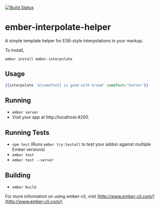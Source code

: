 [![Build Status](https://travis-ci.org/LocusEnergy/ember-interpolate-helper.svg?branch=master)](https://travis-ci.org/LocusEnergy/ember-interpolate-helper)

# ember-interpolate-helper

A simple template helper for ES6-style interpolations in your markup.

To install,

`ember install ember-interpolate`

## Usage

```hbs
{{interpolate '${someText} is good with bread' someText='butter'}}
```


## Running

* `ember server`
* Visit your app at http://localhost:4200.

## Running Tests

* `npm test` (Runs `ember try:testall` to test your addon against multiple Ember versions)
* `ember test`
* `ember test --server`

## Building

* `ember build`

For more information on using ember-cli, visit [http://www.ember-cli.com/](http://www.ember-cli.com/).
